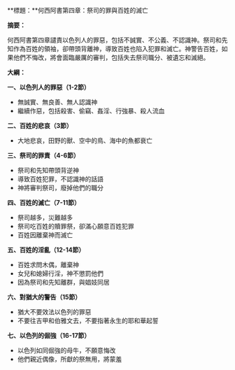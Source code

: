 **標題：**何西阿書第四章：祭司的罪與百姓的滅亡

**摘要：**

何西阿書第四章譴責以色列人的罪惡，包括不誠實、不公義、不認識神。祭司和先知作為百姓的領袖，卻帶頭背離神，導致百姓也陷入犯罪和滅亡。神警告百姓，如果他們不悔改，將會面臨嚴厲的審判，包括失去祭司職分、被遺忘和滅絕。

**大綱：**

**一、以色列人的罪惡（1-2節）**
* 無誠實、無良善、無人認識神
* 繼續作惡，包括殺害、偷竊、姦淫、行強暴、殺人流血

**二、百姓的悲哀（3節）**
* 大地悲哀，田野的獸、空中的鳥、海中的魚都衰亡

**三、祭司的罪責（4-6節）**
* 祭司和先知帶頭背逆神
* 導致百姓犯罪，不認識神的話語
* 神將審判祭司，廢掉他們的職分

**四、百姓的滅亡（7-11節）**
* 祭司越多，災難越多
* 祭司吃百姓的贖罪祭，卻滿心願意百姓犯罪
* 百姓因離棄神而滅亡

**五、百姓的淫亂（12-14節）**
* 百姓求問木偶，離棄神
* 女兒和媳婦行淫，神不懲罰他們
* 因為祭司和先知離群，與娼妓同居

**六、對猶大的警告（15節）**
* 猶大不要效法以色列的罪惡
* 不要往吉甲和伯雅文去，不要指著永生的耶和華起誓

**七、以色列的倔強（16-17節）**
* 以色列如同倔強的母牛，不願意悔改
* 他們親近偶像，所獻的祭無用，將蒙羞